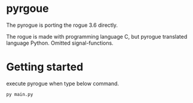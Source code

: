 # pyrgoue
The pyrogue is porting the rogue 3.6 directly.

The rogue is made with programming language C, but pyrogue translated language Python. Omitted signal-functions.

# Getting started
execute pyrogue when type below command.

```
py main.py
```
